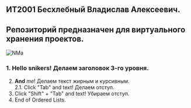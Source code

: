## ИТ2001 Бесхлебный Владислав Алексеевич.
## Репозиторий предназначен для виртуального хранения проектов.

![NMa](https://user-images.githubusercontent.com/125956002/220421595-826ec5d8-5f45-467a-8ba2-8e074458a979.jpg)
  
### 1. Hello snikers! Делаем заголовок 3-го уровня.
2. **And** *me*! Делаем текст жирным и курсивным.  
    2.1. Click "Tab" and text! Делаем отступ.
3. Click "Shift" + "Tab" and text! Убираем отступ.
4. End of Ordered Lists.
